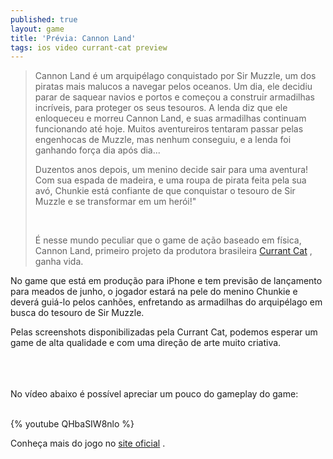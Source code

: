 ```yaml
---
published: true
layout: game
title: 'Prévia: Cannon Land'
tags: ios video currant-cat preview
---
```

> Cannon Land &#233; um arquip&#233;lago conquistado por Sir Muzzle, um dos piratas mais malucos a navegar pelos oceanos. Um dia, ele decidiu parar de saquear navios e portos e come&#231;ou a construir armadilhas incr&#237;veis, para proteger os seus tesouros. A lenda diz que ele enloqueceu e morreu Cannon Land, e suas armadilhas continuam funcionando at&#233; hoje. Muitos aventureiros tentaram passar pelas engenhocas de Muzzle, mas nenhum conseguiu, e a lenda foi ganhando for&#231;a dia ap&#243;s dia...</p>
> Duzentos anos depois, um menino decide sair para uma aventura! Com sua espada de madeira, e uma roupa de pirata feita pela sua av&#243;, Chunkie est&#225; confiante de que conquistar o tesouro de Sir Muzzle e se transformar em um her&#243;i!&quot;</p>
> <br /></p>
&#201; nesse mundo peculiar que o game de a&#231;&#227;o baseado em f&#237;sica, Cannon Land, primeiro projeto da produtora brasileira <a href="http://www.currantcat.com" target="_blank">Currant Cat</a>
, ganha vida.</p>
 </p>

 </p>
No game que est&#225; em produ&#231;&#227;o para iPhone e tem previs&#227;o de lan&#231;amento para meados de junho, o jogador estar&#225; na pele do menino Chunkie e dever&#225; gui&#225;-lo pelos canh&#245;es, enfretando as armadilhas do arquip&#233;lago em busca do tesouro de Sir Muzzle.</p>
 </p>

 </p>
Pelas screenshots disponibilizadas pela Currant Cat, podemos esperar um game de alta qualidade e com uma dire&#231;&#227;o de arte muito criativa.</p>
<div><br />

<br />
<br />
No v&#237;deo abaixo &#233; poss&#237;vel apreciar um pouco do gameplay do game:</p>

<br />
{% youtube QHbaSIW8nlo %}
 </p>
Conhe&#231;a mais do jogo no <a href="http://www.currantcat.com/cannonland" target="_blank">site oficial</a>
.</p>
